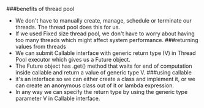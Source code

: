 ###benefits of thread pool
* We don't have to manually create, manage, schedule or terminate our threads. The thread pool does this for us.
* If we used Fixed size thread pool, we don't have to worry about having too many threads which might affect system performance.
###returning values from threads
* We can submit Callable<V> interface with generic return type (V) in Thread Pool executor which gives us a Future<V> object.
* The Future object has .get() method that waits for end of computation inside callable and return a value of generic type V.
###using callable
* it's an interface so we can either create a class and implement it, or we can create an anonymous class out of it or lambda expression.
* In any way we can specify the return type by using the generic type parameter V in Callable interface.
